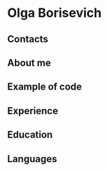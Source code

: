 # Olga Borisevich
## Contacts
## About me
## Example of code
## Experience
## Education
## Languages